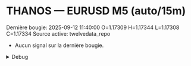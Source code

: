 # THANOS — EURUSD M5 (auto/15m)
Dernière bougie: 2025-09-12 11:40:00  O=1.17309  H=1.17344  L=1.17308  C=1.17334
Source active: twelvedata_repo

- Aucun signal sur la dernière bougie.

<details><summary>Debug</summary>

- TD_API_KEY manquant.

</details>